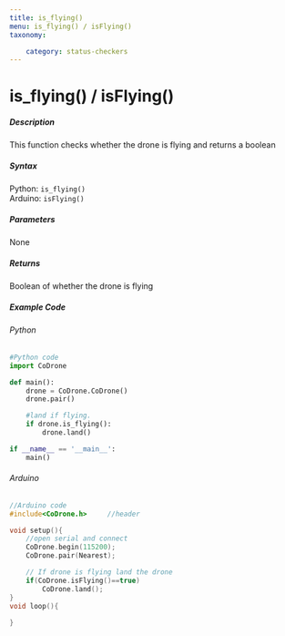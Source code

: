 ```yaml
---
title: is_flying()
menu: is_flying() / isFlying()
taxonomy:

	category: status-checkers
---
```


# is_flying() / isFlying()

##### Description

This function checks whether the drone is flying and returns a boolean

##### Syntax
Python: ```is_flying()```<br />
Arduino: ```isFlying()```

##### Parameters

None

##### Returns

Boolean of whether the drone is flying

##### Example Code
###### Python
```python
#Python code
import CoDrone

def main():
	drone = CoDrone.CoDrone()
	drone.pair()

	#land if flying.
	if drone.is_flying():
	    drone.land()

if __name__ == '__main__':
	main()

```
###### Arduino
```c
//Arduino code
#include<CoDrone.h>		//header

void setup(){
	//open serial and connect
	CoDrone.begin(115200);
	CoDrone.pair(Nearest);

	// If drone is flying land the drone
	if(CoDrone.isFlying()==true)	
	    CoDrone.land();
}
void loop(){
	
}
```